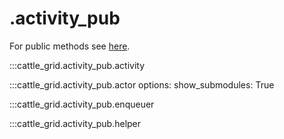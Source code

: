 # .activity_pub

For public methods see [here](../architecture/ref.activitypub.md).

:::cattle_grid.activity_pub.activity

:::cattle_grid.activity_pub.actor
    options:
        show_submodules: True

:::cattle_grid.activity_pub.enqueuer

:::cattle_grid.activity_pub.helper